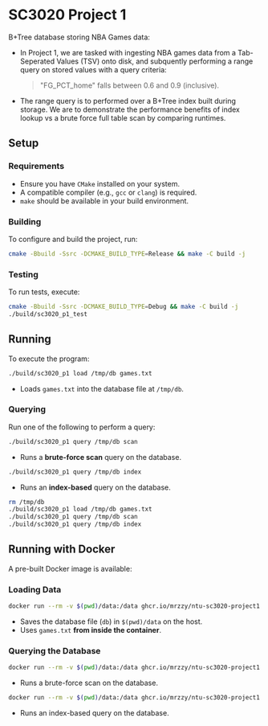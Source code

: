# SC3020 Project 1

B+Tree database storing NBA Games data:

- In Project 1, we are tasked with ingesting NBA games data from a Tab-Seperated Values (TSV)
  onto disk, and subquently performing a range query on stored values with a query criteria:

  > "FG_PCT_home" falls between 0.6 and 0.9 (inclusive).

- The range query is to performed over a B+Tree index built during storage. We are
  to demonstrate the performance benefits of index lookup vs a brute force
  full table scan by comparing runtimes.

## Setup

### Requirements

- Ensure you have `CMake` installed on your system.
- A compatible compiler (e.g., `gcc` or `clang`) is required.
- `make` should be available in your build environment.

### Building

To configure and build the project, run:

```sh
cmake -Bbuild -Ssrc -DCMAKE_BUILD_TYPE=Release && make -C build -j
```

### Testing

To run tests, execute:

```sh
cmake -Bbuild -Ssrc -DCMAKE_BUILD_TYPE=Debug && make -C build -j
./build/sc3020_p1_test
```

## Running

To execute the program:

```sh
./build/sc3020_p1 load /tmp/db games.txt
```

- Loads `games.txt` into the database file at `/tmp/db`.

### Querying

Run one of the following to perform a query:

```sh
./build/sc3020_p1 query /tmp/db scan
```

- Runs a **brute-force scan** query on the database.

```sh
./build/sc3020_p1 query /tmp/db index
```

- Runs an **index-based** query on the database.

```sh
rm /tmp/db
./build/sc3020_p1 load /tmp/db games.txt
./build/sc3020_p1 query /tmp/db scan
./build/sc3020_p1 query /tmp/db index
```

## Running with Docker

A pre-built Docker image is available:

### Loading Data

```sh
docker run --rm -v $(pwd)/data:/data ghcr.io/mrzzy/ntu-sc3020-project1:latest load /data/db games.txt
```

- Saves the database file (`db`) in `$(pwd)/data` on the host.
- Uses `games.txt` **from inside the container**.

### Querying the Database

```sh
docker run --rm -v $(pwd)/data:/data ghcr.io/mrzzy/ntu-sc3020-project1:latest query /data/db scan
```

- Runs a brute-force scan on the database.

```sh
docker run --rm -v $(pwd)/data:/data ghcr.io/mrzzy/ntu-sc3020-project1:latest query /data/db index
```

- Runs an index-based query on the database.
